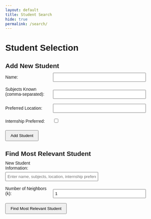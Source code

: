 ```yaml
---
layout: default
title: Student Search
hide: true
permalink: /search/
---
```

<style>
body {
    font-family: Arial, sans-serif;
    margin: 20px;
}

h1, h2 {
    margin-bottom: 10px;
}

form {
    margin-bottom: 20px;
}

label {
    display: inline-block;
    width: 150px;
    margin-bottom: 5px;
}

input[type="text"], input[type="number"] {
    width: 300px;
    padding: 5px;
}

button {
    padding: 8px 15px;
    cursor: pointer;
}
</style>
<!DOCTYPE html>
<html lang="en">
<head>
    <meta charset="UTF-8">
    <meta name="viewport" content="width=device-width, initial-scale=1.0">
    <title>Student Selection</title>
    <link rel="stylesheet" href="styles.css">
</head>
<body>
    <h1>Student Selection</h1>
    <h2>Add New Student</h2>
    <form id="addStudentForm">
        <label for="name">Name:</label>
        <input type="text" id="name" name="name" required><br><br>
        <label for="subjects">Subjects Known (comma-separated):</label>
        <input type="text" id="subjects" name="subjects" required><br><br>
        <label for="location">Preferred Location:</label>
        <input type="text" id="location" name="location" required><br><br>
        <label for="internship">Internship Preferred:</label>
        <input type="checkbox" id="internship" name="internship"><br><br>
        <button type="submit">Add Student</button>
    </form>
    <h2>Find Most Relevant Student</h2>
    <form id="findStudentForm">
        <label for="newStudent">New Student Information:</label><br>
        <input type="text" id="newStudent" name="newStudent" placeholder="Enter name, subjects, location, internship preference"><br><br>
        <label for="k">Number of Neighbors (k):</label>
        <input type="number" id="k" name="k" min="1" value="1"><br><br>
        <button type="submit">Find Most Relevant Student</button>
    </form>
    <div id="result"></div>
</body>
</html>
<script>
    document.getElementById('addStudentForm').addEventListener('submit', addStudent);
document.getElementById('findStudentForm').addEventListener('submit', findMostRelevantStudent);
function addStudent(event) {
    event.preventDefault();
    const formData = new FormData(event.target);
    const studentData = {
        name: formData.get('name'),
        subjectsKnown: formData.get('subjects').split(',').map(subject => subject.trim()),
        preferredLocation: formData.get('location'),
        internshipPreferred: formData.get('internship') === 'on'
    };
    fetch('http://localhost:8911/api/student/add', {
        method: 'POST',
        headers: {
            'Content-Type': 'application/json',
        },
        body: JSON.stringify(studentData),
    })
    .then(response => response.text())
    .then(message => alert(message))
    .catch(error => console.error('Error:', error));
}
function findMostRelevantStudent(event) {
    event.preventDefault();
    const formData = new FormData(event.target);
    const newStudentInfo = formData.get('newStudent').split(',').map(info => info.trim());
    const newStudent = {
        name: newStudentInfo[0],
        subjectsKnown: newStudentInfo[1],
        preferredLocation: newStudentInfo[2],
        internshipPreferred: newStudentInfo[3] === 'true' || newStudentInfo[3] === '1' || newStudentInfo[3] === 'on'
    };
    const k = 3;
    fetch(`http://localhost:8911/api/student/findMostRelevant?k=3`, {
        method: 'POST',
        headers: {
            'Content-Type': 'application/json',
        },
        body: JSON.stringify(newStudent),
    })
    .then(response => response.json())
    .then(data => {
        document.getElementById('result').innerText = `Most relevant student: ${data.name}`;
    })
    .catch(error => console.error('Error:', error));
}
</script>